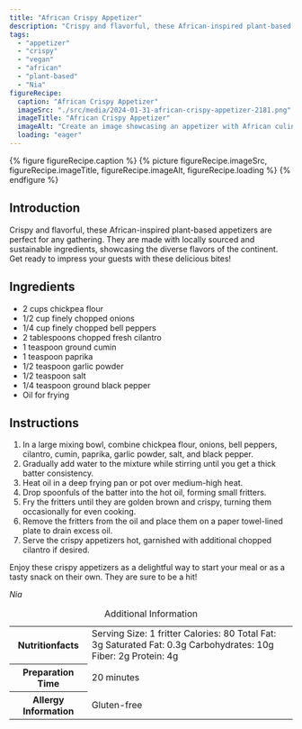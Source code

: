 ```yaml
---
title: "African Crispy Appetizer"
description: "Crispy and flavorful, these African-inspired plant-based appetizers are perfect for any gathering. Made with chickpea flour and aromatic spices, they are a delightful way to start your meal or as a tasty snack on their own."
tags:
  - "appetizer"
  - "crispy"
  - "vegan"
  - "african"
  - "plant-based"
  - "Nia"
figureRecipe: 
  caption: "African Crispy Appetizer"
  imageSrc: "./src/media/2024-01-31-african-crispy-appetizer-2181.png"
  imageTitle: "African Crispy Appetizer"
  imageAlt: "Create an image showcasing an appetizer with African culinary influences. The dish should have a golden brown color symbolizing its crispy texture. It should be positioned on a clean, minimalist table, letting the dish take center stage. The table setting should be simple and not overloaded with accessories or excess tableware. The image should focus solely on the appetizer itself, without any text or human figures."
  loading: "eager"
---
```


{% figure figureRecipe.caption %}
{% picture figureRecipe.imageSrc, figureRecipe.imageTitle, figureRecipe.imageAlt, figureRecipe.loading %}
{% endfigure %}

## Introduction

Crispy and flavorful, these African-inspired plant-based appetizers are perfect for any gathering. They are made with locally sourced and sustainable ingredients, showcasing the diverse flavors of the continent. Get ready to impress your guests with these delicious bites!

## Ingredients

- 2 cups chickpea flour
- 1/2 cup finely chopped onions
- 1/4 cup finely chopped bell peppers
- 2 tablespoons chopped fresh cilantro
- 1 teaspoon ground cumin
- 1 teaspoon paprika
- 1/2 teaspoon garlic powder
- 1/2 teaspoon salt
- 1/4 teaspoon ground black pepper
- Oil for frying

## Instructions

1. In a large mixing bowl, combine chickpea flour, onions, bell peppers, cilantro, cumin, paprika, garlic powder, salt, and black pepper.
2. Gradually add water to the mixture while stirring until you get a thick batter consistency.
3. Heat oil in a deep frying pan or pot over medium-high heat.
4. Drop spoonfuls of the batter into the hot oil, forming small fritters.
5. Fry the fritters until they are golden brown and crispy, turning them occasionally for even cooking.
6. Remove the fritters from the oil and place them on a paper towel-lined plate to drain excess oil.
7. Serve the crispy appetizers hot, garnished with additional chopped cilantro if desired.

Enjoy these crispy appetizers as a delightful way to start your meal or as a tasty snack on their own. They are sure to be a hit!

*Nia*

<table><caption class="sr-only">Additional Information</caption><tr><th>Nutritionfacts</th><td>Serving Size: 1 fritter
Calories: 80
Total Fat: 3g
Saturated Fat: 0.3g
Carbohydrates: 10g
Fiber: 2g
Protein: 4g&nbsp;</td></tr><tr><th>Preparation Time</th><td>20 minutes&nbsp;</td></tr><tr><th>Allergy Information</th><td>Gluten-free&nbsp;</td></tr></table>

